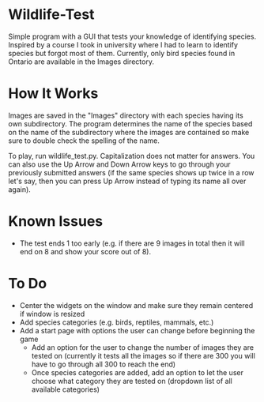 # Wildlife-Test
Simple program with a GUI that tests your knowledge of identifying species. Inspired by a course I took in university where I had to learn to identify species but forgot most of them. Currently, only bird species found in Ontario are available in the Images directory.

# How It Works
Images are saved in the "Images" directory with each species having its own subdirectory. The program determines the name of the species based on the name of the subdirectory where the images are contained so make sure to double check the spelling of the name. 

To play, run wildlife_test.py. Capitalization does not matter for answers. You can also use the Up Arrow and Down Arrow keys to go through your previously submitted answers (if the same species shows up twice in a row let's say, then you can press Up Arrow instead of typing its name all over again).

# Known Issues
- The test ends 1 too early (e.g. if there are 9 images in total then it will end on 8 and show your score out of 8).

# To Do
- Center the widgets on the window and make sure they remain centered if window is resized
- Add species categories (e.g. birds, reptiles, mammals, etc.)
- Add a start page with options the user can change before beginning the game
  - Add an option for the user to change the number of images they are tested on (currently it tests all the images so if there are 300 you will have to go through all 300 to      reach the end)
  - Once species categories are added, add an option to let the user choose what category they are tested on (dropdown list of all available categories)
  
